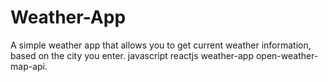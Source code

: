 # Weather-App
A simple weather app that allows you to get current weather information, based on the city you enter. javascript reactjs weather-app open-weather-map-api.
